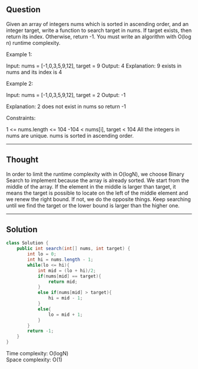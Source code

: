 ## Question

Given an array of integers nums which is sorted in ascending order, and an integer target, write a function to search target in nums. If target exists, then return its index. Otherwise, return -1.
You must write an algorithm with O(log n) runtime complexity.  

Example 1:

Input: nums = [-1,0,3,5,9,12], target = 9
Output: 4
Explanation: 9 exists in nums and its index is 4  

Example 2:

Input: nums = [-1,0,3,5,9,12], target = 2
Output: -1

Explanation: 2 does not exist in nums so return -1  

Constraints:

1 <= nums.length <= 104
-104 < nums[i], target < 104
All the integers in nums are unique.
nums is sorted in ascending order.

---
## Thought  

In order to limit the runtime complexity with in O(logN), we choose Binary Search to implement because the array is already sorted. We start from the middle of the array. If the element in the middle is larger than target, it means the target is possible to locate on the left of the middle element and we renew the right bound. If not, we do the opposite things. Keep searching until we find the target or the lower bound is larger than the higher one.

---
## Solution  

```Java
class Solution {
    public int search(int[] nums, int target) {
        int lo = 0;
        int hi = nums.length - 1;
        while(lo <= hi){
            int mid = (lo + hi)/2;
            if(nums[mid] == target){
                return mid;
            }
            else if(nums[mid] > target){
                hi = mid - 1;
            }
            else{
                lo = mid + 1;
            }
        }
        return -1;
    }
}
```
Time complexity: O(logN)  
Space complexity: O(1)
